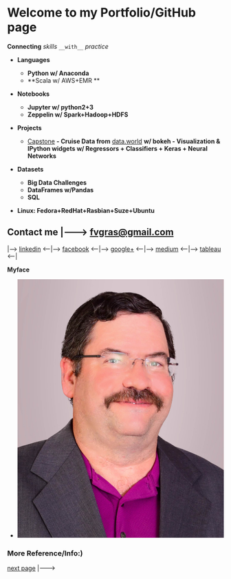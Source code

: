 # Welcome to my Portfolio/GitHub page 

**Connecting** _skills_ `__with__` *practice*
* **Languages**
  * **Python w/ Anaconda**
  * **Scala w/ AWS+EMR **
* **Notebooks**
  * **Jupyter w/ python2+3**
  * **Zeppelin w/ Spark+Hadoop+HDFS**
* **Projects**
  * [Capstone](https://github.com/fvgras/cruise-ship-proj/) **- Cruise Data from** [data.world](https://data.world/brandon-telle/cruise-ship-locations) **w/ bokeh - Visualization & IPython widgets w/ Regressors + Classifiers + Keras + Neural Networks**
* **Datasets**
  * **Big Data Challenges**
  * **DataFrames w/Pandas**
  * **SQL**

* **Linux: Fedora+RedHat+Rasbian+Suze+Ubuntu**

## Contact me |---> [fvgras@gmail.com](mailto:fvgras@gmail.com) 
|--> [linkedin](https://linkedin.com/in/fredgras) <--|--> [facebook](https://www.facebook.com/fred.gras.31) <--|--> [google+](https://plus.google.com/+FredGras123) <--|--> [medium](https://medium.com/@fvgras) <--|--> [tableau](https://public.tableau.com/profile/fred.gras#!/) <--|

**Myface**
* ![Myface](./images/gras-fred2_pp.jpg)

### More Reference/Info:)
[next page](./reference.md) |--->
